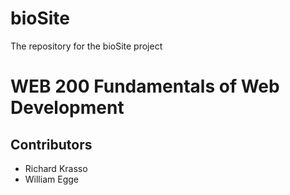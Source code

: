 # bioSite

The repository for the bioSite project

<h1>WEB 200 Fundamentals of Web Development</h1>


<h2>Contributors</h2>

<ul>

<li>Richard Krasso</li>
<li>William Egge</li>

</ul>